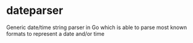 # dateparser
Generic date/time string parser in Go which is able to parse most known formats to represent a date and/or time
